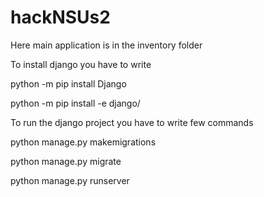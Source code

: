 # hackNSUs2

Here main application is in the inventory folder





To install django you have to write


python -m pip install Django


python -m pip install -e django/




To run the django project you have to write few commands


python manage.py makemigrations


python manage.py migrate


python manage.py runserver
